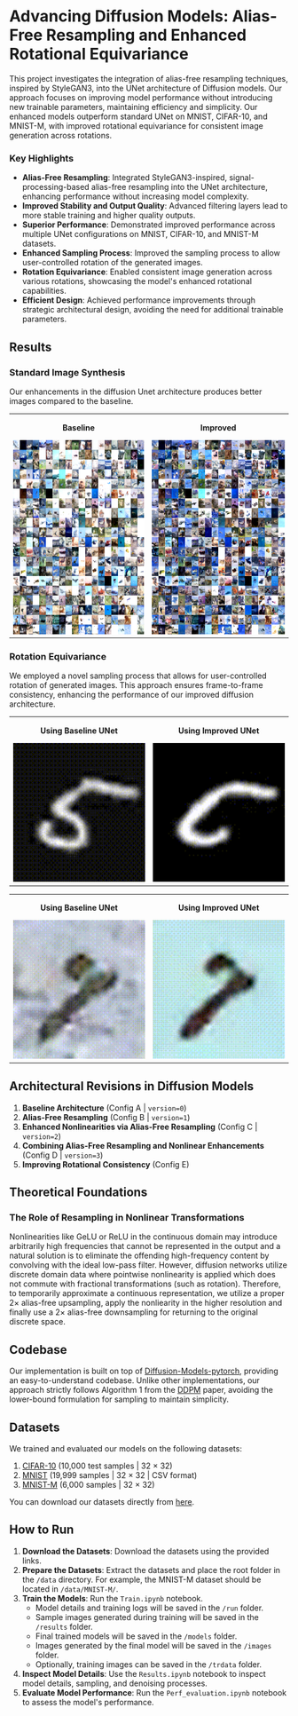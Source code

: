 # Advancing Diffusion Models: Alias-Free Resampling and Enhanced Rotational Equivariance

This project investigates the integration of alias-free resampling techniques, inspired by StyleGAN3, into the UNet architecture of Diffusion models. Our approach focuses on improving model performance without introducing new trainable parameters, maintaining efficiency and simplicity. Our enhanced models outperform standard UNet on MNIST, CIFAR-10, and MNIST-M, with improved rotational equivariance for consistent image generation across rotations.

### Key Highlights

- **Alias-Free Resampling**: Integrated StyleGAN3-inspired, signal-processing-based alias-free resampling into the UNet architecture, enhancing performance without increasing model complexity.
- **Improved Stability and Output Quality**: Advanced filtering layers lead to more stable training and higher quality outputs.
- **Superior Performance**: Demonstrated improved performance across multiple UNet configurations on MNIST, CIFAR-10, and MNIST-M datasets.
- **Enhanced Sampling Process**: Improved the sampling process to allow user-controlled rotation of the generated images.
- **Rotation Equivariance**: Enabled consistent image generation across various rotations, showcasing the model's enhanced rotational capabilities.
- **Efficient Design**: Achieved performance improvements through strategic architectural design, avoiding the need for additional trainable parameters.

## Results
### Standard Image Synthesis

Our enhancements in the diffusion Unet architecture produces better images compared to the baseline.

<table>
  <tr>
    <td style="text-align: center;">
    <p><strong>Baseline</strong></p>
      <img src="sample_results/CIFAR_0_collage_0.png" alt="Original Image" width="500" height="350">
    </td>
    <td style="text-align: center;">
    <p><strong>Improved</strong></p>
      <img src="sample_results/CIFAR_3_collage_0.png" alt="Improved Image" width="500" height="350">
    </td>
  </tr>
</table>


### Rotation Equivariance

We employed a novel sampling process that allows for user-controlled rotation of generated images. This approach ensures frame-to-frame consistency, enhancing the performance of our improved diffusion architecture.

<table>
  <tr>
    <td style="text-align: center;">
    <p><strong>Using Baseline UNet</strong></p>
      <img src="sample_results/video_MNIST_b16b0_0.gif" alt="Original Image" width="250" height="250">
    </td>
    <td style="text-align: center;">
    <p><strong>Using Improved UNet</strong></p>
      <img src="sample_results/video_MNIST_b16b0_3.gif" alt="Improved Image" width="250" height="250">
    </td>
  </tr>
</table>

<table>
  <tr>
    <td style="text-align: center;">
    <p><strong>Using Baseline UNet</strong></p>
      <img src="sample_results/video_MNISTM_b16b0_0.gif" alt="Original Image" width="250" height="250">
    </td>
    <td style="text-align: center;">
    <p><strong>Using Improved UNet</strong></p>
      <img src="sample_results/video_MNISTM_b16b2N_3.gif" alt="Improved Image" width="250" height="250">
    </td>
  </tr>
</table>

## Architectural Revisions in Diffusion Models

1. **Baseline Architecture** (Config A | `version=0`)
2. **Alias-Free Resampling** (Config B | `version=1`)
3. **Enhanced Nonlinearities via Alias-Free Resampling** (Config C | `version=2`)
4. **Combining Alias-Free Resampling and Nonlinear Enhancements** (Config D | `version=3`)
5. **Improving Rotational Consistency** (Config E)

## Theoretical Foundations

### The Role of Resampling in Nonlinear Transformations
Nonlinearities like GeLU or ReLU in the continuous domain may introduce arbitrarily high frequencies that cannot be represented in the output and a natural solution is to eliminate the offending high-frequency content by convolving with the ideal low-pass filter. However, diffusion networks utilize discrete domain data where pointwise nonlinearity is applied which does not commute with fractional transformations (such as rotation). Therefore, to temporarily approximate a continuous representation, we utilize a proper $2\times$ alias-free upsampling, apply the nonliearity in the higher resolution and finally use a $2\times$ alias-free downsampling for returning to the original discrete space.


## Codebase
Our implementation is built on top of [Diffusion-Models-pytorch](https://github.com/CakeNuthep/Diffusion-Models-pytorch), providing an easy-to-understand codebase. Unlike other implementations, our approach strictly follows Algorithm 1 from the [DDPM](https://arxiv.org/pdf/2006.11239.pdf) paper, avoiding the lower-bound formulation for sampling to maintain simplicity.

## Datasets
We trained and evaluated our models on the following datasets:

1. [CIFAR-10](https://www.kaggle.com/datasets/joaopauloschuler/cifar10-64x64-resized-via-cai-super-resolution?select=cifar10-32) (10,000 test samples | 32 $\times$ 32)
2. [MNIST](https://yann.lecun.com/exdb/mnist/) (19,999 samples | 32 $\times$ 32 | CSV format)
3. [MNIST-M](https://www.kaggle.com/datasets/aquibiqbal/mnistm/data) (6,000 samples | 32 $\times$ 32)

You can download our datasets directly from [here](https://www.dropbox.com/scl/fi/ll19yhimdi1jscbft7ttm/Diffusion-Model-Datasets.zip?rlkey=d6ahl9ry5brxd9or7rz1emugm&st=a8n19949&dl=0).

## How to Run

1. **Download the Datasets**: Download the datasets using the provided links.
2. **Prepare the Datasets**: Extract the datasets and place the root folder in the `/data` directory. For example, the MNIST-M dataset should be located in `/data/MNIST-M/`.
3. **Train the Models**: Run the `Train.ipynb` notebook.
    - Model details and training logs will be saved in the `/run` folder.
    - Sample images generated during training will be saved in the `/results` folder.
    - Final trained models will be saved in the `/models` folder.
    - Images generated by the final model will be saved in the `/images` folder.
    - Optionally, training images can be saved in the `/trdata` folder.
4. **Inspect Model Details**: Use the `Results.ipynb` notebook to inspect model details, sampling, and denoising processes.
5. **Evaluate Model Performance**: Run the `Perf_evaluation.ipynb` notebook to assess the model's performance.
